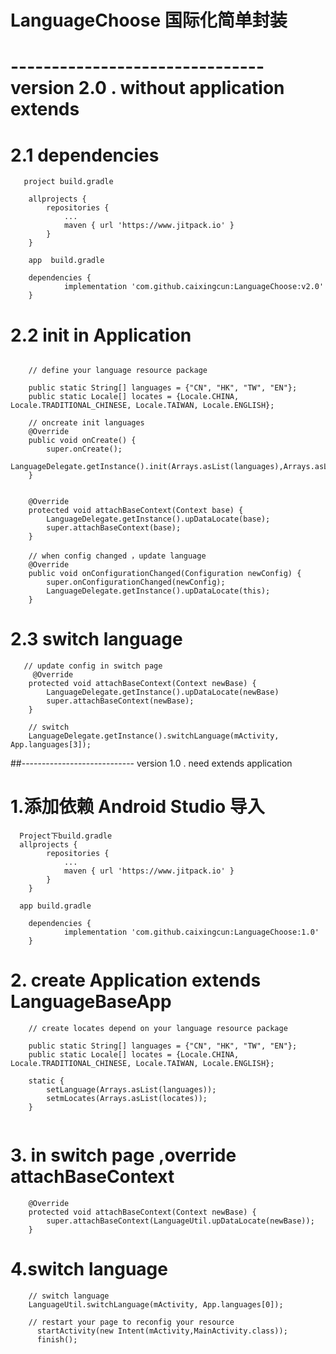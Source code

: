# LanguageChoose 国际化简单封装


# ------------------------------- version 2.0 . without application extends

# 2.1 dependencies
~~~
   project build.gradle 
   
    allprojects {
		repositories {
			...
			maven { url 'https://www.jitpack.io' }
		}
	}
	
	app  build.gradle
  
  	dependencies {
	        implementation 'com.github.caixingcun:LanguageChoose:v2.0'
	}
~~~

# 2.2 init in Application
~~~
    	
    // define your language resource package
    
    public static String[] languages = {"CN", "HK", "TW", "EN"};
    public static Locale[] locates = {Locale.CHINA, Locale.TRADITIONAL_CHINESE, Locale.TAIWAN, Locale.ENGLISH};

    // oncreate init languages
    @Override
    public void onCreate() {
        super.onCreate();
        LanguageDelegate.getInstance().init(Arrays.asList(languages),Arrays.asList(locates));
    }
    
    
    @Override
    protected void attachBaseContext(Context base) {
        LanguageDelegate.getInstance().upDataLocate(base);
        super.attachBaseContext(base);
    }
    
    // when config changed ，update language 
    @Override
    public void onConfigurationChanged(Configuration newConfig) {
        super.onConfigurationChanged(newConfig);
        LanguageDelegate.getInstance().upDataLocate(this);
    }
~~~

# 2.3 switch language
~~~
   // update config in switch page 
     @Override
    protected void attachBaseContext(Context newBase) {
        LanguageDelegate.getInstance().upDataLocate(newBase)
        super.attachBaseContext(newBase);
    }
   
    // switch 
    LanguageDelegate.getInstance().switchLanguage(mActivity, App.languages[3]);
~~~



##---------------------------- version 1.0 . need extends application

# 1.添加依赖  Android Studio 导入
~~~
  Project下build.gradle
  allprojects {
		repositories {
			...
			maven { url 'https://www.jitpack.io' }
		}
	}
  
  app build.gradle
  
  	dependencies {
	        implementation 'com.github.caixingcun:LanguageChoose:1.0'
	}
~~~
  
# 2. create Application extends  LanguageBaseApp
  
~~~
    // create locates depend on your language resource package
    
    public static String[] languages = {"CN", "HK", "TW", "EN"};
    public static Locale[] locates = {Locale.CHINA, Locale.TRADITIONAL_CHINESE, Locale.TAIWAN, Locale.ENGLISH};

    static {
        setLanguage(Arrays.asList(languages));
        setmLocates(Arrays.asList(locates));
    }
    
~~~

# 3. in switch page ,override attachBaseContext 
~~~
    @Override
    protected void attachBaseContext(Context newBase) {
        super.attachBaseContext(LanguageUtil.upDataLocate(newBase));
    }
~~~
 
#  4.switch language
~~~
    // switch language 
    LanguageUtil.switchLanguage(mActivity, App.languages[0]); 
    
    // restart your page to reconfig your resource
      startActivity(new Intent(mActivity,MainActivity.class));
      finish();
~~~

  
  






  
